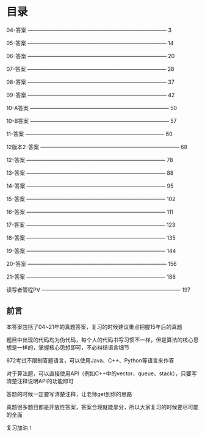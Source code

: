 # 目录

04-答案	——————————————————————————	3

05-答案	——————————————————————————	14

06-答案	——————————————————————————	20

07-答案	——————————————————————————	28

08-答案	——————————————————————————	37

09-答案	——————————————————————————	42

10-A答案	——————————————————————————	50

10-B答案	——————————————————————————	57

11-答案	——————————————————————————	60

12版本2-答案	——————————————————————————	68

12-答案	——————————————————————————	78

13-答案	——————————————————————————	88

14-答案	——————————————————————————	95

15-答案	——————————————————————————	102

16-答案	——————————————————————————	111

17-答案	——————————————————————————	123

18-答案	——————————————————————————	135

19-答案	——————————————————————————	144

20-答案	——————————————————————————	156

21-答案	——————————————————————————	186

读写者管程PV	——————————————————————————	197







## 前言

本答案包括了04~21年的真题答案，复习的时候建议重点把握15年后的真题

题目中出现的代码均为伪代码，每个人的代码书写习惯不一样，但是算法的核心思想是一样的，掌握核心思想即可，不必纠结语言细节

872考试不限制答题语言，可以使用Java、C++、Python等语言来作答

对于算法题，可以直接使用API（例如C++中的vector、queue、stack），只要写清楚注释说明API的功能即可

答题的时候一定要写清楚注释，让老师get到你的思路

真题很多题目都是开放性答案，答案合理就能拿分，所以大家复习的时候要尽可能的全面

复习加油！